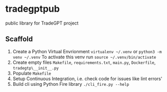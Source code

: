 # tradegptpub
public library for TradeGPT project


## Scaffold

1. Create a Python Virtual Envrionment `virtualenv ~/.venv` or `python3 -m venv ~/.venv`
    To activate this venv run `source ~/.venv/bin/activate`
2. Create empty files `Makefile`, `requirements.txt`, `main.py`, `Dockerfile`, `tradegtp\__init__.py`
3. Populate `Makefile`
4. Setup Continuous Integration, i.e. check code for issues like lint errors'
5. Build cli using Python Fire library `./cli_fire.py --help`